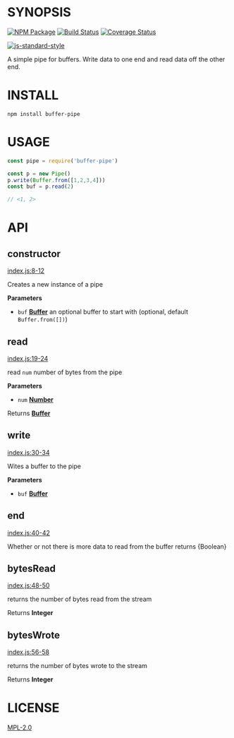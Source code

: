 # SYNOPSIS 

[![NPM Package](https://img.shields.io/npm/v/buffer-pipe.svg?style=flat-square)](https://www.npmjs.org/package/buffer-pipe)
[![Build Status](https://img.shields.io/travis/wanderer/buffer-pipe.svg?branch=master&style=flat-square)](https://travis-ci.org/wanderer/buffer-pipe)
[![Coverage Status](https://img.shields.io/coveralls/wanderer/buffer-pipe.svg?style=flat-square)](https://coveralls.io/r/wanderer/buffer-pipe)

[![js-standard-style](https://cdn.rawgit.com/feross/standard/master/badge.svg)](https://github.com/feross/standard)

 A simple pipe for buffers. Write data to one end and read data off the other end.

# INSTALL
`npm install buffer-pipe`

# USAGE

```javascript
const pipe = require('buffer-pipe')

const p = new Pipe()
p.write(Buffer.from([1,2,3,4]))
const buf = p.read(2)

// <1, 2>
```

# API


## constructor

[index.js:8-12](https://github.com/wanderer/buffer-pipe/blob/9aa3e2f794fab45e36fada634829fdb4260dcdea/index.js#L8-L12 "Source code on GitHub")

Creates a new instance of a pipe

**Parameters**

-   `buf` **[Buffer](https://nodejs.org/api/buffer.html)** an optional buffer to start with (optional, default `Buffer.from([])`)

## read

[index.js:19-24](https://github.com/wanderer/buffer-pipe/blob/9aa3e2f794fab45e36fada634829fdb4260dcdea/index.js#L19-L24 "Source code on GitHub")

read `num` number of bytes from the pipe

**Parameters**

-   `num` **[Number](https://developer.mozilla.org/en-US/docs/Web/JavaScript/Reference/Global_Objects/Number)** 

Returns **[Buffer](https://nodejs.org/api/buffer.html)** 

## write

[index.js:30-34](https://github.com/wanderer/buffer-pipe/blob/9aa3e2f794fab45e36fada634829fdb4260dcdea/index.js#L30-L34 "Source code on GitHub")

Wites a buffer to the pipe

**Parameters**

-   `buf` **[Buffer](https://nodejs.org/api/buffer.html)** 

## end

[index.js:40-42](https://github.com/wanderer/buffer-pipe/blob/9aa3e2f794fab45e36fada634829fdb4260dcdea/index.js#L40-L42 "Source code on GitHub")

Whether or not there is more data to read from the buffer
returns {Boolean}

## bytesRead

[index.js:48-50](https://github.com/wanderer/buffer-pipe/blob/9aa3e2f794fab45e36fada634829fdb4260dcdea/index.js#L48-L50 "Source code on GitHub")

returns the number of bytes read from the stream

Returns **Integer** 

## bytesWrote

[index.js:56-58](https://github.com/wanderer/buffer-pipe/blob/9aa3e2f794fab45e36fada634829fdb4260dcdea/index.js#L56-L58 "Source code on GitHub")

returns the number of bytes wrote to the stream

Returns **Integer** 

# LICENSE
[MPL-2.0][LICENSE]

[LICENSE]: https://tldrlegal.com/license/mozilla-public-license-2.0-(mpl-2)
